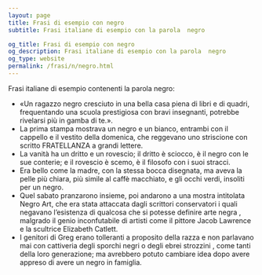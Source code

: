```yaml
---
layout: page
title: Frasi di esempio con negro 
subtitle: Frasi italiane di esempio con la parola  negro

og_title: Frasi di esempio con negro 
og_description: Frasi italiane di esempio con la parola  negro
og_type: website
permalink: /frasi/n/negro.html
---
```


Frasi italiane di esempio contenenti la parola negro:


- «Un ragazzo negro cresciuto in una bella casa piena di libri e di quadri, frequentando una scuola prestigiosa con bravi insegnanti, potrebbe rivelarsi più in gamba di te.».
- La prima stampa mostrava un negro e un bianco, entrambi con il cappello e il vestito della domenica, che reggevano uno striscione con scritto FRATELLANZA a grandi lettere.
- La vanità ha un dritto e un rovescio; il dritto è sciocco, è il negro con le sue conterie; e il rovescio è scemo, è il filosofo con i suoi stracci.
- Era bello come la madre, con la stessa bocca disegnata, ma aveva la pelle più chiara, più simile al caffè macchiato, e gli occhi verdi, insoliti per un negro.
- Quel sabato pranzarono insieme, poi andarono a una mostra intitolata Negro Art, che era stata attaccata dagli scrittori conservatori i quali negavano l’esistenza di qualcosa che si potesse definire arte negra , malgrado il genio inconfutabile di artisti come il pittore Jacob Lawrence e la scultrice Elizabeth Catlett.
- I genitori di Greg erano tolleranti a proposito della razza e non parlavano mai con cattiveria degli sporchi negri o degli ebrei strozzini , come tanti della loro generazione; ma avrebbero potuto cambiare idea dopo avere appreso di avere un negro in famiglia.
